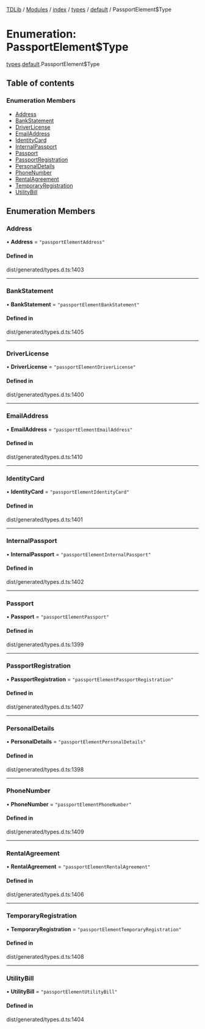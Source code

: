 [TDLib](../README.md) / [Modules](../modules.md) / [index](../modules/index.md) / [types](../modules/index.types.md) / [default](../modules/index.types.default.md) / PassportElement$Type

# Enumeration: PassportElement$Type

[types](../modules/index.types.md).[default](../modules/index.types.default.md).PassportElement$Type

## Table of contents

### Enumeration Members

- [Address](index.types.default.PassportElement_Type.md#address)
- [BankStatement](index.types.default.PassportElement_Type.md#bankstatement)
- [DriverLicense](index.types.default.PassportElement_Type.md#driverlicense)
- [EmailAddress](index.types.default.PassportElement_Type.md#emailaddress)
- [IdentityCard](index.types.default.PassportElement_Type.md#identitycard)
- [InternalPassport](index.types.default.PassportElement_Type.md#internalpassport)
- [Passport](index.types.default.PassportElement_Type.md#passport)
- [PassportRegistration](index.types.default.PassportElement_Type.md#passportregistration)
- [PersonalDetails](index.types.default.PassportElement_Type.md#personaldetails)
- [PhoneNumber](index.types.default.PassportElement_Type.md#phonenumber)
- [RentalAgreement](index.types.default.PassportElement_Type.md#rentalagreement)
- [TemporaryRegistration](index.types.default.PassportElement_Type.md#temporaryregistration)
- [UtilityBill](index.types.default.PassportElement_Type.md#utilitybill)

## Enumeration Members

### Address

• **Address** = ``"passportElementAddress"``

#### Defined in

dist/generated/types.d.ts:1403

___

### BankStatement

• **BankStatement** = ``"passportElementBankStatement"``

#### Defined in

dist/generated/types.d.ts:1405

___

### DriverLicense

• **DriverLicense** = ``"passportElementDriverLicense"``

#### Defined in

dist/generated/types.d.ts:1400

___

### EmailAddress

• **EmailAddress** = ``"passportElementEmailAddress"``

#### Defined in

dist/generated/types.d.ts:1410

___

### IdentityCard

• **IdentityCard** = ``"passportElementIdentityCard"``

#### Defined in

dist/generated/types.d.ts:1401

___

### InternalPassport

• **InternalPassport** = ``"passportElementInternalPassport"``

#### Defined in

dist/generated/types.d.ts:1402

___

### Passport

• **Passport** = ``"passportElementPassport"``

#### Defined in

dist/generated/types.d.ts:1399

___

### PassportRegistration

• **PassportRegistration** = ``"passportElementPassportRegistration"``

#### Defined in

dist/generated/types.d.ts:1407

___

### PersonalDetails

• **PersonalDetails** = ``"passportElementPersonalDetails"``

#### Defined in

dist/generated/types.d.ts:1398

___

### PhoneNumber

• **PhoneNumber** = ``"passportElementPhoneNumber"``

#### Defined in

dist/generated/types.d.ts:1409

___

### RentalAgreement

• **RentalAgreement** = ``"passportElementRentalAgreement"``

#### Defined in

dist/generated/types.d.ts:1406

___

### TemporaryRegistration

• **TemporaryRegistration** = ``"passportElementTemporaryRegistration"``

#### Defined in

dist/generated/types.d.ts:1408

___

### UtilityBill

• **UtilityBill** = ``"passportElementUtilityBill"``

#### Defined in

dist/generated/types.d.ts:1404
